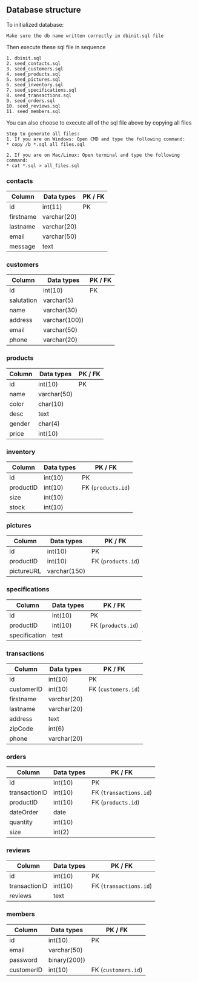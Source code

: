 ## Database structure

To initialized database:
```
Make sure the db name written correctly in dbinit.sql file
```

Then execute these sql file in sequence
```
1. dbinit.sql
2. seed_contacts.sql
3. seed_customers.sql
4. seed_products.sql
5. seed_pictures.sql
6. seed_inventory.sql
7. seed_specifications.sql
8. seed_transactions.sql
9. seed_orders.sql
10. seed_reviews.sql
11. seed_members.sql
```
You can also choose to execute all of the sql file above by copying all files
```
Step to generate all files:
1. If you are on Windows: Open CMD and type the following command:
* copy /b *.sql all files.sql

2. If you are on Mac/Linux: Open terminal and type the following command:
* cat *.sql > all_files.sql
```

### contacts
| Column | Data types | PK / FK |
| ------ | ---------- | ------- |
| id | int(11) | PK |
| firstname | varchar(20) |  |
| lastname | varchar(20) |  |
| email | varchar(50) | |
| message | text | |

### customers
| Column | Data types | PK / FK |
| ------ | ---------- | ------- |
| id | int(10) | PK |
| salutation | varchar(5) | |
| name | varchar(30) | |
| address | varchar(100)) | |
| email | varchar(50) | |
| phone | varchar(20) | |

### products
| Column | Data types | PK / FK |
| ------ | ---------- | ------- |
| id | int(10) | PK |
| name | varchar(50) | |
| color | char(10) | |
| desc | text | |
| gender | char(4) | |
| price | int(10) | |

### inventory
| Column | Data types | PK / FK |
| ------ | ---------- | ------- |
| id | int(10) | PK |
| productID | int(10) | FK (`products.id`) |
| size | int(10) | |
| stock | int(10) | |

### pictures
| Column | Data types | PK / FK |
| ------ | ---------- | ------- |
| id | int(10) | PK |
| productID | int(10) | FK (`products.id`) |
| pictureURL | varchar(150) | |

### specifications
| Column | Data types | PK / FK |
| ------ | ---------- | ------- |
| id | int(10) | PK |
| productID | int(10) | FK (`products.id`) |
| specification | text | |

### transactions
| Column | Data types | PK / FK |
| ------ | ---------- | ------- |
| id | int(10) | PK |
| customerID | int(10) | FK (`customers.id`) |
| firstname | varchar(20) | |
| lastname | varchar(20) | |
| address | text | |
| zipCode | int(6) | |
| phone | varchar(20) | |

### orders
| Column | Data types | PK / FK |
| ------ | ---------- | ------- |
| id | int(10) | PK |
| transactionID | int(10) | FK (`transactions.id`) |
| productID | int(10) | FK (`products.id`) |
| dateOrder | date | |
| quantity | int(10) | |
| size | int(2) | |

### reviews
| Column | Data types | PK / FK |
| ------ | ---------- | ------- |
| id | int(10) | PK |
| transactionID | int(10) | FK (`transactions.id`) |
| reviews | text | |

### members
| Column | Data types | PK / FK |
| ------ | ---------- | ------- |
| id | int(10) | PK |
| email | varchar(50) | |
| password | binary(200)) | |
| customerID | int(10) | FK (`customers.id`) |
